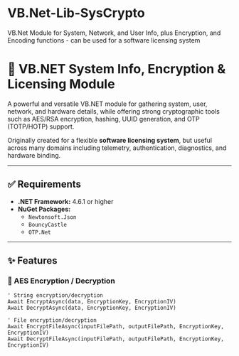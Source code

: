 # VB.Net-Lib-SysCrypto
VB.Net Module for System, Network, and User Info, plus Encryption, and Encoding functions - can be used for a software licensing system

# 🔐 VB.NET System Info, Encryption & Licensing Module

A powerful and versatile VB.NET module for gathering system, user, network, and hardware details, while offering strong cryptographic tools such as AES/RSA encryption, hashing, UUID generation, and OTP (TOTP/HOTP) support.

Originally created for a flexible **software licensing system**, but useful across many domains including telemetry, authentication, diagnostics, and hardware binding.

---

## ✅ Requirements

- **.NET Framework:** 4.6.1 or higher
- **NuGet Packages:**
  - `Newtonsoft.Json`
  - `BouncyCastle`
  - `OTP.Net`

---

## ✨ Features

### 🔐 AES Encryption / Decryption

```vb.net
' String encryption/decryption
Await EncryptAsync(data, EncryptionKey, EncryptionIV)
Await DecryptAsync(data, EncryptionKey, EncryptionIV)

' File encryption/decryption
Await EncryptFileAsync(inputFilePath, outputFilePath, EncryptionKey, EncryptionIV)
Await DecryptFileAsync(inputFilePath, outputFilePath, EncryptionKey, EncryptionIV)
